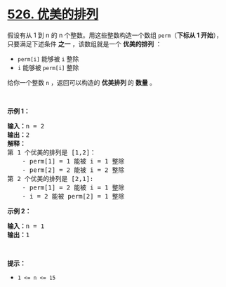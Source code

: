 # [526. 优美的排列](https://leetcode.cn/problems/beautiful-arrangement/)

<div><div class="elfjS" data-track-load="description_content"><p>假设有从 1 到 n 的 n 个整数。用这些整数构造一个数组 <code>perm</code>（<strong>下标从 1 开始</strong>），只要满足下述条件 <strong>之一</strong> ，该数组就是一个 <strong>优美的排列</strong> ：</p>

<ul>
	<li><code>perm[i]</code> 能够被 <code>i</code> 整除</li>
	<li><code>i</code> 能够被 <code>perm[i]</code> 整除</li>
</ul>

<p>给你一个整数 <code>n</code> ，返回可以构造的 <strong>优美排列 </strong>的 <strong>数量</strong> 。</p>

<p>&nbsp;</p>

<p><strong>示例 1：</strong></p>

<pre><strong>输入：</strong>n = 2
<strong>输出：</strong>2
<b>解释：</b>
第 1 个优美的排列是 [1,2]：
    - perm[1] = 1 能被 i = 1 整除
    - perm[2] = 2 能被 i = 2 整除
第 2 个优美的排列是 [2,1]:
    - perm[1] = 2 能被 i = 1 整除
    - i = 2 能被 perm[2] = 1 整除
</pre>

<p><strong>示例 2：</strong></p>

<pre><strong>输入：</strong>n = 1
<strong>输出：</strong>1
</pre>

<p>&nbsp;</p>

<p><strong>提示：</strong></p>

<ul>
	<li><code>1 &lt;= n &lt;= 15</code></li>
</ul>
</div></div>

